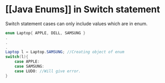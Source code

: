 # [[Java Enums]] in Switch statement

Switch statement cases can only include values which are in enum.

```java
enum Laptop{ APPLE, DELL, SAMSUNG }
.
.
.
Laptop l = Laptop.SAMSUNG; //Creating object of enum
switch(l){
    case APPLE:
    case SAMSUNG:
    case LUDO: //Will give error.
}
```

